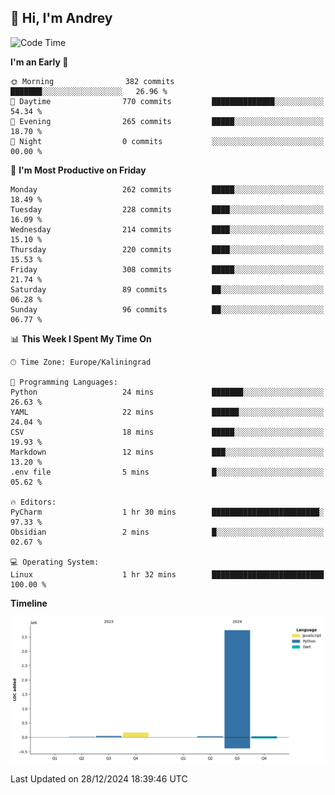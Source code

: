 ## 👋 Hi, I'm Andrey

<!--START_SECTION:waka-->
![Code Time](http://img.shields.io/badge/Code%20Time-664%20hrs%2044%20mins-blue)

**I'm an Early 🐤** 

```text
🌞 Morning                382 commits         ███████░░░░░░░░░░░░░░░░░░   26.96 % 
🌆 Daytime                770 commits         ██████████████░░░░░░░░░░░   54.34 % 
🌃 Evening                265 commits         █████░░░░░░░░░░░░░░░░░░░░   18.70 % 
🌙 Night                  0 commits           ░░░░░░░░░░░░░░░░░░░░░░░░░   00.00 % 
```
📅 **I'm Most Productive on Friday** 

```text
Monday                   262 commits         █████░░░░░░░░░░░░░░░░░░░░   18.49 % 
Tuesday                  228 commits         ████░░░░░░░░░░░░░░░░░░░░░   16.09 % 
Wednesday                214 commits         ████░░░░░░░░░░░░░░░░░░░░░   15.10 % 
Thursday                 220 commits         ████░░░░░░░░░░░░░░░░░░░░░   15.53 % 
Friday                   308 commits         █████░░░░░░░░░░░░░░░░░░░░   21.74 % 
Saturday                 89 commits          ██░░░░░░░░░░░░░░░░░░░░░░░   06.28 % 
Sunday                   96 commits          ██░░░░░░░░░░░░░░░░░░░░░░░   06.77 % 
```


📊 **This Week I Spent My Time On** 

```text
🕑︎ Time Zone: Europe/Kaliningrad

💬 Programming Languages: 
Python                   24 mins             ███████░░░░░░░░░░░░░░░░░░   26.63 % 
YAML                     22 mins             ██████░░░░░░░░░░░░░░░░░░░   24.04 % 
CSV                      18 mins             █████░░░░░░░░░░░░░░░░░░░░   19.93 % 
Markdown                 12 mins             ███░░░░░░░░░░░░░░░░░░░░░░   13.20 % 
.env file                5 mins              █░░░░░░░░░░░░░░░░░░░░░░░░   05.62 % 

🔥 Editors: 
PyCharm                  1 hr 30 mins        ████████████████████████░   97.33 % 
Obsidian                 2 mins              █░░░░░░░░░░░░░░░░░░░░░░░░   02.67 % 

💻 Operating System: 
Linux                    1 hr 32 mins        █████████████████████████   100.00 % 
```

**Timeline**

![Lines of Code chart](https://raw.githubusercontent.com/Mist3s/Mist3s/main/assets/bar_graph.png)


 Last Updated on 28/12/2024 18:39:46 UTC
<!--END_SECTION:waka-->

